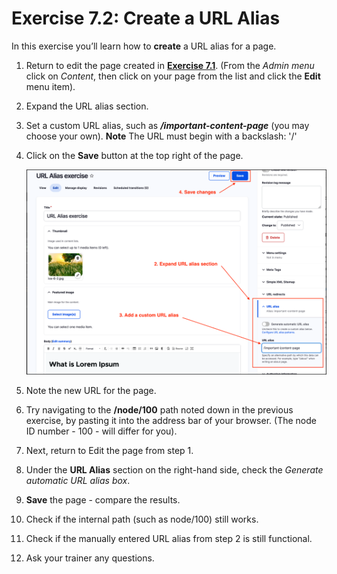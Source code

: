 # Exercise 7.2: Create a URL Alias

In this exercise you’ll learn how to **create** a URL alias for a page.

1. Return to edit the page created in **[Exercise 7.1](https://salsa-digital.gitbook.io/govcms-content-administration/unit-7-managing-url-aliases-and-redirects/Exercise-7-1-update-page-url-alias)**. \(From the _Admin menu_ click on _Content_, then click on your page from the list and click the **Edit** menu item\).
2. Expand the URL alias section.
3. Set a custom URL alias, such as _**/important-content-page**_ \(you may choose your own\). **Note** The URL must begin with a backslash: '/'
4. Click on the **Save** button at the top right of the page.

    ![](../.gitbook/assets/Exercise-7-2-URL-Alias-1.png)

5. Note the new URL for the page.
6. Try navigating to the **/node/100** path noted down in the previous exercise, by pasting it into the address bar of your browser. \(The node ID number - 100 - will differ for you\).
7. Next, return to Edit the page from step 1.
8. Under the **URL Alias** section on the right-hand side, check the _Generate automatic URL alias box_.
9. **Save** the page - compare the results.
10. Check if the internal path \(such as node/100\) still works.
11. Check if the manually entered URL alias from step 2 is still functional.
12. Ask your trainer any questions.
